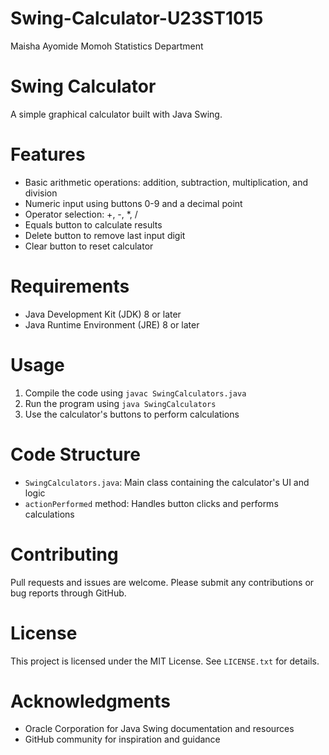 # Swing-Calculator-U23ST1015
Maisha Ayomide Momoh
Statistics Department

# Swing Calculator

A simple graphical calculator built with Java Swing.

# Features
- Basic arithmetic operations: addition, subtraction, multiplication, and division
- Numeric input using buttons 0-9 and a decimal point
- Operator selection: +, -, *, /
- Equals button to calculate results
- Delete button to remove last input digit
- Clear button to reset calculator

# Requirements
- Java Development Kit (JDK) 8 or later
- Java Runtime Environment (JRE) 8 or later

# Usage
1. Compile the code using `javac SwingCalculators.java`
2. Run the program using `java SwingCalculators`
3. Use the calculator's buttons to perform calculations

# Code Structure
- `SwingCalculators.java`: Main class containing the calculator's UI and logic
- `actionPerformed` method: Handles button clicks and performs calculations

# Contributing
Pull requests and issues are welcome. Please submit any contributions or bug reports through GitHub.

# License
This project is licensed under the MIT License. See `LICENSE.txt` for details.

# Acknowledgments
- Oracle Corporation for Java Swing documentation and resources
- GitHub community for inspiration and guidance


